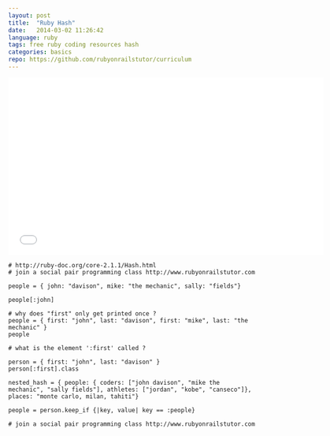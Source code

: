 ```yaml
---
layout: post
title:  "Ruby Hash"
date:   2014-03-02 11:26:42
language: ruby
tags: free ruby coding resources hash
categories: basics
repo: https://github.com/rubyonrailstutor/curriculum
---
```

<iframe width="640" height="360" src="//www.youtube.com/embed/WM9OeZnunno?vq=hd1080" frameborder="0" allowfullscreen></iframe>

```
# http://ruby-doc.org/core-2.1.1/Hash.html
# join a social pair programming class http://www.rubyonrailstutor.com

people = { john: "davison", mike: "the mechanic", sally: "fields"}

people[:john]

# why does "first" only get printed once ? 
people = { first: "john", last: "davison", first: "mike", last: "the mechanic" }
people

# what is the element ':first' called ? 

person = { first: "john", last: "davison" }
person[:first].class

nested_hash = { people: { coders: ["john davison", "mike the mechanic", "sally fields"], athletes: ["jordan", "kobe", "canseco"]}, places: "monte carlo, milan, tahiti"}

people = person.keep_if {|key, value| key == :people}

# join a social pair programming class http://www.rubyonrailstutor.com
```
